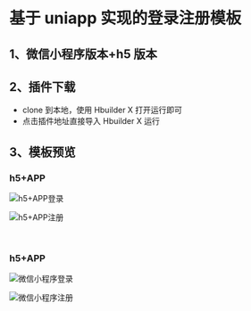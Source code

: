 # 基于 uniapp 实现的登录注册模板

## 1、微信小程序版本+h5 版本

## 2、插件下载

- clone 到本地，使用 Hbuilder X 打开运行即可
- 点击插件地址直接导入 Hbuilder X 运行

## 3、模板预览

### h5+APP

![h5+APP登录](https://java0088.github.io/sun-login-template/static/temp/h5_login.png)
<br />

![h5+APP注册](https://java0088.github.io/sun-login-template/static/temp/h5_register.png)

<br />

### h5+APP

![微信小程序登录](https://java0088.github.io/sun-login-template/static/temp/wechat_login.png)
<br />

![微信小程序注册](https://java0088.github.io/sun-login-template/static/temp/wechat_register.png)
